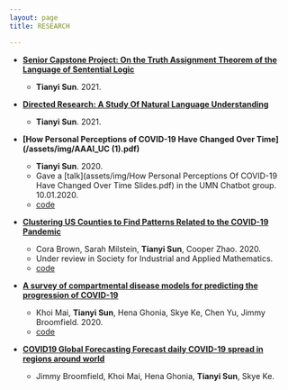 ```yaml
---
layout: page
title: RESEARCH

---
```

* **[Senior Capstone Project: On the Truth Assignment Theorem of the Language of Sentential Logic](/assets/img/seniorcapstoneproject.pdf)**
  * **Tianyi Sun**. 2021.


* **[Directed Research: A Study Of Natural Language Understanding](/assets/img/directedresearch20fall.pdf)**
  * **Tianyi Sun**. 2021.

* **[How Personal Perceptions of COVID-19 Have Changed Over Time](/assets/img/AAAI_UC (1).pdf)** 
  * **Tianyi Sun**. 2020.
  * Gave a [talk](assets/img/How Personal Perceptions Of COVID-19 Have Changed Over Time Slides.pdf) in the UMN Chatbot group. 10.01.2020. 
  * [code](https://github.com/TianyiSun00234/aaai-How-Personal-Perceptions-of-COVID-19-Have-Changed-Over-Time) 

* **[Clustering US Counties to Find Patterns Related to the COVID-19 Pandemic](assets/img/Clustering_write_up.pdf)** 
  * Cora Brown, Sarah Milstein, **Tianyi Sun**, Cooper Zhao. 2020.
  * Under review in Society for Industrial and Applied Mathematics. 
  * [code](https://github.com/TianyiSun00234/Clustering-Project/blob/main/clustering.ipynb)
  
* **[A survey of compartmental disease models for predicting the progression of COVID-19]()**
  * Khoi Mai, **Tianyi Sun**, Hena Ghonia, Skye Ke, Chen Yu, Jimmy Broomfield. 2020.
  * [code](https://github.com/TianyiSun00234/fda)

* **[COVID19 Global Forecasting Forecast daily COVID-19 spread in regions around world](https://github.com/TianyiSun00234/covid19)**
  * Jimmy Broomfield, Khoi Mai, Hena Ghonia, **Tianyi Sun**, Skye Ke.

